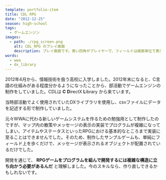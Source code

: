 ```yaml
---
template: portfolio-item
title: CDL RPG
date: "2012-12-25"
season: high-school
tags:
  - ゲームエンジン
images:
  - path: ./rpg_screen.png
    alt: CDL_RPG のプレイ画面
    description: プレイ画面です。青い四角がプレイヤーで、フィールドは画面単位で表示が切り替わります。
words:
  - wwa
  - dx_library
---
```


2012年4月から、情報技術を扱う高校に入学しました。2012年末になると、C言語の仕組みがある程度分かるようになったことから、部活動でゲームエンジンの制作をしていました。CDLは **C** **D**irectX **L**ibrary から来ています。

当時部活動でよく使用されていたDXライブラリを使用し、csvファイルにデータを記述する形で制作していました。

元々WWAに代わる新しいゲームシステムを作るための勉強用として制作したのですが、マップ内の散策やメッセージの表示の実装でプログラムが複雑になってしまい、アイテムやステータスといったRPGにおける基本的なところまで実装に至ることはできませんでした。そのため、制作したサンプルゲームも、単純にフィールド上を歩くだけで、メッセージが表示されるオブジェクトが配置されているだけでした。

開発を通じて、 **RPGゲームをプログラムを組んで開発するには複雑な構造に立ち向かう必要があるんだ** と理解しました。今のスキルなら、作り直しできるかもしれないです。
